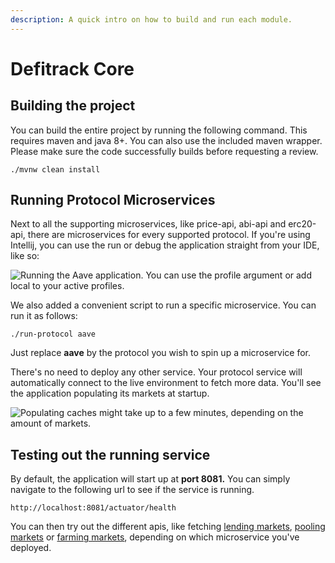 ```yaml
---
description: A quick intro on how to build and run each module.
---
```


# Defitrack Core

## Building the project

You can build the entire project by running the following command. This requires maven and java 8+. You can also use the included maven wrapper. Please make sure the code successfully builds before requesting a review.

```
./mvnw clean install
```

## Running Protocol Microservices

Next to all the supporting microservices, like price-api, abi-api and erc20-api, there are microservices for every supported protocol. If you're using Intellij, you can use the run or debug the application straight from your IDE, like so:

![Running the Aave application. You can use the profile argument or add local to your active profiles.](../../.gitbook/assets/Screenshot\_20220531\_132700.png)

We also added a convenient script to run a specific microservice. You can run it as follows:

```
./run-protocol aave
```

Just replace **aave** by the protocol you wish to spin up a microservice for.

There's no need to deploy any other service. Your protocol service will automatically connect to the live environment to fetch more data. You'll see the application populating its markets at startup.

![Populating caches might take up to a few minutes, depending on the amount of markets.](<../../.gitbook/assets/Screenshot\_20220531\_134904 (1).png>)

## Testing out the running service

By default, the application will start up at **port 8081.** You can simply navigate to the following url to see if the service is running.

```
http://localhost:8081/actuator/health
```

You can then try out the different apis, like fetching [lending markets](../../api-endpoints/lending.md), [pooling markets](../../api-endpoints/pooling-markets.md) or [farming markets](../../api-endpoints/farming.md), depending on which microservice you've deployed.
